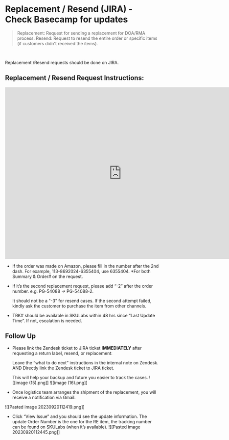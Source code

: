 # Replacement / Resend (JIRA) - Check Basecamp for updates
> Replacement: Request for sending a replacement for DOA/RMA process. 
> Resend: Request to resend the entire order or specific items (if customers didn't received the items).
<br>

Replacement /Resend requests should be done on JIRA.

## Replacement / Resend Request Instructions:
<iframe src="https://docs.google.com/presentation/d/e/2PACX-1vRhQBqTTLAy4OOCYmXLg4WHxy1qkpBKoP33VcyLC8RJ5IVy3vbws5efGXui9dcwzNWKtpFghZRUo-z5/embed?start=false&loop=false" frameborder="0" width="760" height="560" allowfullscreen="true" mozallowfullscreen="true" webkitallowfullscreen="true"></iframe>

- If the order was made on Amazon, please fill in the number after the 2nd dash. For example, 113-8692024-6355404, use 6355404.
  *For both Summary & Order# on the request.

- If it’s the second replacement request, please add “-2” after the order number. e.g. PG-54088 -> PG-54088-2.
  
  It should not be a "-3" for resend cases. If the second attempt failed, kindly ask the customer to purchase the item from other channels. 

-   TRK# should be available in SKULabs within 48 hrs since “Last Update Time”. If not, escalation is needed.


## Follow Up

- Please link the Zendesk ticket to JIRA ticket **IMMEDIATELY** after requesting a return label, resend, or replacement:

  Leave the “what to do next” instructions in the internal note on Zendesk.
  AND
  Directly link the Zendesk ticket to JIRA ticket.
  
  This will help your backup and future you easier to track the cases.
![[image (15).png]]
![[image (16).png]]


- Once logistics team arranges the shipment of the replacement, you will receive a notification via Gmail.

![[Pasted image 20230920112419.png]]

- Click “View Issue” and you should see the update information. The update Order Number is the one for the RE item, the tracking number can be found on SKULabs (when it’s available).
![[Pasted image 20230920112445.png]]


